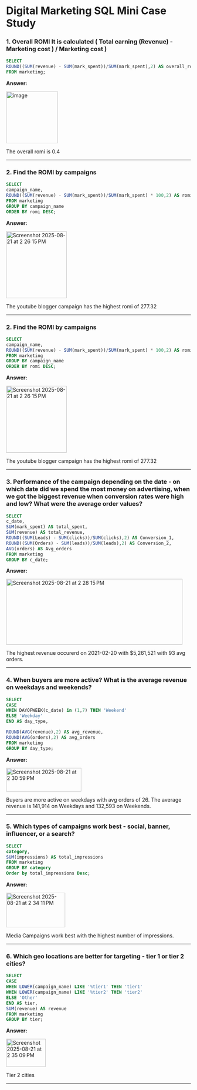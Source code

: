 # Digital Marketing SQL Mini Case Study

### 1. Overall ROMI It is calculated ( Total earning (Revenue) - Marketing cost ) / Marketing cost )

````sql
SELECT 
ROUND((SUM(revenue) - SUM(mark_spent))/SUM(mark_spent),2) AS overall_romi
FROM marketing;
````
**Answer:**

<img width="141" alt="image" src="https://user-images.githubusercontent.com/81607668/128624690-edfb1c8e-2a46-4bd9-a699-d2e678d42664.png">

The overall romi is 0.4
***

### 2. Find the ROMI by campaigns

````sql
SELECT 
campaign_name,
ROUND((SUM(revenue) - SUM(mark_spent))/SUM(mark_spent) * 100,2) AS romi
FROM marketing
GROUP BY campaign_name
ORDER BY romi DESC;
````
**Answer:**

<img width="165" height="182" alt="Screenshot 2025-08-21 at 2 26 15 PM" src="https://github.com/user-attachments/assets/51ec33b6-252d-4cd3-ad43-ee72ce28c0cb" />

The youtube blogger campaign has the highest romi of 277.32
***


### 2. Find the ROMI by campaigns

````sql
SELECT 
campaign_name,
ROUND((SUM(revenue) - SUM(mark_spent))/SUM(mark_spent) * 100,2) AS romi
FROM marketing
GROUP BY campaign_name
ORDER BY romi DESC;
````
**Answer:**

<img width="165" height="182" alt="Screenshot 2025-08-21 at 2 26 15 PM" src="https://github.com/user-attachments/assets/51ec33b6-252d-4cd3-ad43-ee72ce28c0cb" />

The youtube blogger campaign has the highest romi of 277.32
***


### 3. Performance of the campaign depending on the date - on which date did we spend the most money on advertising, when we got the biggest revenue when conversion rates were high and low? What were the average order values?
````sql
SELECT 
c_date,
SUM(mark_spent) AS total_spent,
SUM(revenue) AS total_revenue,
ROUND((SUM(Leads) - SUM(clicks))/SUM(clicks),2) AS Conversion_1,
ROUND((SUM(Orders) - SUM(leads))/SUM(leads),2) AS Conversion_2,
AVG(orders) AS Avg_orders
FROM marketing
GROUP BY c_date;
````
**Answer:**

<img width="481" height="179" alt="Screenshot 2025-08-21 at 2 28 15 PM" src="https://github.com/user-attachments/assets/a231b42d-41a0-4235-8d76-13c4016405ff" />

The highest revenue occurerd on 2021-02-20 with $5,261,521 with 93 avg orders. 

***

### 4. When buyers are more active? What is the average revenue on weekdays and weekends?

````sql
SELECT 
CASE
WHEN DAYOFWEEK(c_date) in (1,7) THEN 'Weekend'
ELSE 'Weekday' 
END AS day_type, 

ROUND(AVG(revenue),2) AS avg_revenue,
ROUND(AVG(orders),2) AS avg_orders
FROM marketing
GROUP BY day_type;
````
**Answer:**

<img width="205" height="64" alt="Screenshot 2025-08-21 at 2 30 59 PM" src="https://github.com/user-attachments/assets/1f546aaa-b0ef-4e57-ab0a-829ae96e9795" />

Buyers are more active on weekdays with avg orders of 26. The average revenue is 141,914 on Weekdays and 132,593 on Weekends. 

***

### 5. Which types of campaigns work best - social, banner, influencer, or a search?

````sql
SELECT 
category,
SUM(impressions) AS total_impressions
FROM marketing
GROUP BY category
Order by total_impressions Desc;
````
**Answer:**

<img width="161" height="94" alt="Screenshot 2025-08-21 at 2 34 11 PM" src="https://github.com/user-attachments/assets/f5c745df-1263-4d3c-8a63-a68d06a69c23" />

Media Campaigns work best with the highest number of impressions. 
***

### 6. Which geo locations are better for targeting - tier 1 or tier 2 cities?

````sql
SELECT
CASE
WHEN LOWER(campaign_name) LIKE '%tier1' THEN 'tier1'
WHEN LOWER(campaign_name) LIKE '%tier2' THEN 'tier2'
ELSE 'Other'
END AS tier,
SUM(revenue) AS revenue
FROM marketing
GROUP BY tier;
````
**Answer:**

<img width="108" height="76" alt="Screenshot 2025-08-21 at 2 35 09 PM" src="https://github.com/user-attachments/assets/561cb6b9-5aae-45a3-b46a-6fab095431e4" />

Tier 2 cities
***





















